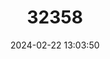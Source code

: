 ---
title: "32358"
category: "Hopea mollissima"
draft: false
date: 2024-02-22 13:03:50
languages:
  Chinese: ["Maoye Polei"]
  Vietnamese: ["Tau Mat Quy"]
---